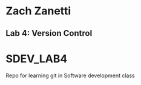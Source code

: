 # Zach Zanetti
## Lab 4: Version Control
# SDEV_LAB4
Repo for learning git in Software development class
